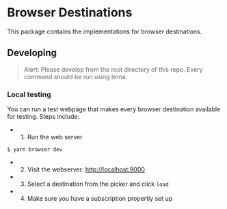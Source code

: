 # Browser Destinations

This package contains the implementations for browser destinations.

## Developing

> Alert: Please develop from the root directory of this repo. Every command should be run using lerna.

### Local testing

You can run a test webpage that makes every browser destination available for testing.
Steps include:

- 1. Run the web server

```
$ yarn browser dev
```

- 2. Visit the webserver: [http://localhost:9000](http://localhost:9000)
- 3. Select a destination from the picker and click `load`
- 4. Make sure you have a subscription propertly set up
